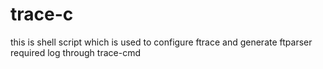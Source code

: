 # trace-c
this is shell script which is used to configure ftrace and generate ftparser required log through trace-cmd
